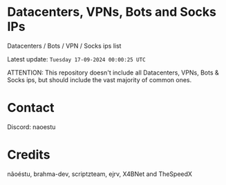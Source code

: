 # Datacenters, VPNs, Bots and Socks IPs
 
Datacenters / Bots / VPN / Socks ips list

Latest update: `Tuesday 17-09-2024 00:00:25 UTC` 

ATTENTION: This repository doesn't include all Datacenters, VPNs, Bots & Socks ips, 
but should include the vast majority of common ones.

# Contact
Discord: naoestu

# Credits
nãoéstu, brahma-dev, scriptzteam, ejrv, X4BNet and TheSpeedX
